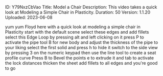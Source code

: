 ID: Y79NxzCbVao
Title: Model a Chair
Description: This video takes a quick look at Modeling a Simple Chair in Plasticity.
Duration: 50
Version: 1.1.20
Uploaded: 2023-06-08

yum yum
Floyd here with a quick look at modeling
a simple chair in Plasticity start with
the default scene select these edges and
add fillets select this Edge Loop by
pressing alt and left clicking on it
press P to activate the pipe tool B for
new body and adjust the thickness of the
pipe to your liking select the first
solid and press h to hide it switch to
the side view by pressing 3 on the
numeric keypad
then use the line tool to create a seat
profile curve Press B to Bevel the
points e to extrude it and tab to
activate the lock distances thicken the
sheet add fillets to all edges and
you're good to go